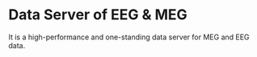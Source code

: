 # Data Server of EEG & MEG

It is a high-performance and one-standing data server for MEG and EEG data.
